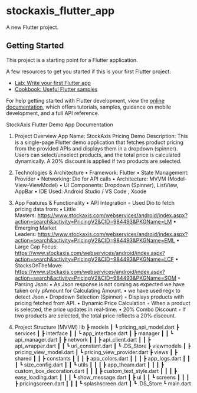 # stockaxis_flutter_app

A new Flutter project.

## Getting Started

This project is a starting point for a Flutter application.

A few resources to get you started if this is your first Flutter project:

- [Lab: Write your first Flutter app](https://docs.flutter.dev/get-started/codelab)
- [Cookbook: Useful Flutter samples](https://docs.flutter.dev/cookbook)

For help getting started with Flutter development, view the
[online documentation](https://docs.flutter.dev/), which offers tutorials,
samples, guidance on mobile development, and a full API reference.


StockAxis Flutter Demo App Documentation
1. Project Overview
App Name: StockAxis Pricing Demo Description: This is a single-page Flutter demo application that fetches product pricing from the provided APIs and displays them in a dropdown (spinner). Users can select/unselect products, and the total price is calculated dynamically. A 20% discount is applied if two products are selected.
2. Technologies & Architecture
	•	Framework: Flutter
	•	State Management: Provider
	•	Networking: Dio for API calls
	•	Architecture: MVVM (Model-View-ViewModel)
	•	UI Components: Dropdown (Spinner), ListView, AppBar
	•	IDE Used: Android Studio / VS Code , Xcode

3. App Features & Functionality
	•	API Integration
	◦	Used Dio to fetch pricing data from:
	▪	Little Masters: https://www.stockaxis.com/webservices/android/index.aspx?action=search&activity=PricingV2&CID=984493&PKGName=LM
	▪	Emerging Market Leaders: https://www.stockaxis.com/webservices/android/index.aspx?action=search&activity=PricingV2&CID=984493&PKGName=EML
	▪	Large Cap Focus: https://www.stockaxis.com/webservices/android/index.aspx?action=search&activity=PricingV2&CID=984493&PKGName=LCF
	▪	StocksOnTheMove: https://www.stockaxis.com/webservices/android/index.aspx?action=search&activity=PricingV2&CID=984493&PKGName=SOM
	◦	Parsing Json:
	▪	As Json response is not coming as expected we have taken only pAmount for Calculating Amount.
	▪	we have used regx to detect Json
	•	Dropdown Selection (Spinner)
	◦	Displays products with pricing fetched from API.
	•	Dynamic Price Calculation
	◦	When a product is selected, the price updates in real-time.
	•	20% Combo Discount
	◦	If two products are selected, the total price reflects a 20% discount.

4. Project Structure (MVVM)
lib
 ┣ models
 ┃ ┗ pricing_api_model.dart
 ┣ services
 ┃ ┣ interface
 ┃ ┃ ┗ app_interface.dart
 ┃ ┣ manager
 ┃ ┃ ┗ api_manager.dart
 ┃ ┣ network
 ┃ ┃ ┣ api_client.dart
 ┃ ┃ ┣ api_wrapper.dart
 ┃ ┃ ┗ url_constant.dart
 ┃ ┗ .DS_Store
 ┣ viewmodels
 ┃ ┣ pricing_view_model.dart
 ┃ ┗ pricing_view_provider.dart
 ┣ views
 ┃ ┣ shared
 ┃ ┃ ┣ constants
 ┃ ┃ ┃ ┣ app_colors.dart
 ┃ ┃ ┃ ┣ app_logs.dart
 ┃ ┃ ┃ ┗ size_config.dart
 ┃ ┃ ┗ utils
 ┃ ┃ ┃ ┣ app_theam.dart
 ┃ ┃ ┃ ┣ custom_box_decoration.dart
 ┃ ┃ ┃ ┣ custom_text_style.dart
 ┃ ┃ ┃ ┣ easy_loading.dart
 ┃ ┃ ┃ ┗ show_message.dart
 ┃ ┣ ui
 ┃ ┃ ┗ screens
 ┃ ┃ ┃ ┣ pricingscreen.dart
 ┃ ┃ ┃ ┗ splashscreen.dart
 ┃ ┗ .DS_Store
 ┗ main.dart

